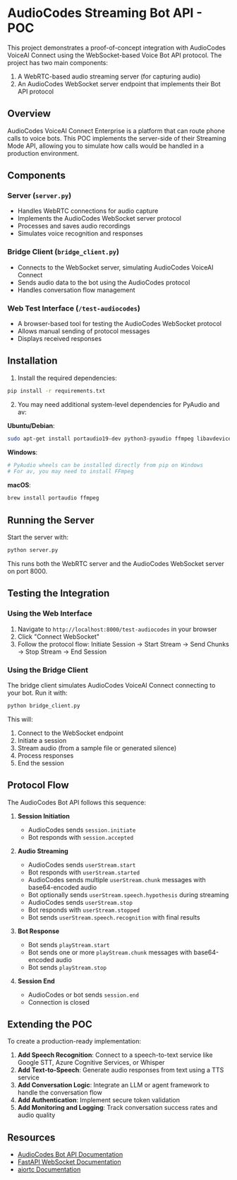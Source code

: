 # AudioCodes Streaming Bot API - POC

This project demonstrates a proof-of-concept integration with AudioCodes VoiceAI Connect using the WebSocket-based Voice Bot API protocol. The project has two main components:

1. A WebRTC-based audio streaming server (for capturing audio)
2. An AudioCodes WebSocket server endpoint that implements their Bot API protocol

## Overview

AudioCodes VoiceAI Connect Enterprise is a platform that can route phone calls to voice bots. This POC implements the server-side of their Streaming Mode API, allowing you to simulate how calls would be handled in a production environment.

## Components

### Server (`server.py`)

- Handles WebRTC connections for audio capture
- Implements the AudioCodes WebSocket server protocol
- Processes and saves audio recordings
- Simulates voice recognition and responses

### Bridge Client (`bridge_client.py`)

- Connects to the WebSocket server, simulating AudioCodes VoiceAI Connect
- Sends audio data to the bot using the AudioCodes protocol
- Handles conversation flow management

### Web Test Interface (`/test-audiocodes`)

- A browser-based tool for testing the AudioCodes WebSocket protocol
- Allows manual sending of protocol messages
- Displays received responses

## Installation

1. Install the required dependencies:

```bash
pip install -r requirements.txt
```

2. You may need additional system-level dependencies for PyAudio and av:

**Ubuntu/Debian**:
```bash
sudo apt-get install portaudio19-dev python3-pyaudio ffmpeg libavdevice-dev
```

**Windows**:
```bash
# PyAudio wheels can be installed directly from pip on Windows
# For av, you may need to install FFmpeg
```

**macOS**:
```bash
brew install portaudio ffmpeg
```

## Running the Server

Start the server with:

```bash
python server.py
```

This runs both the WebRTC server and the AudioCodes WebSocket server on port 8000.

## Testing the Integration

### Using the Web Interface

1. Navigate to `http://localhost:8000/test-audiocodes` in your browser
2. Click "Connect WebSocket"
3. Follow the protocol flow: Initiate Session → Start Stream → Send Chunks → Stop Stream → End Session

### Using the Bridge Client

The bridge client simulates AudioCodes VoiceAI Connect connecting to your bot. Run it with:

```bash
python bridge_client.py
```

This will:
1. Connect to the WebSocket endpoint
2. Initiate a session
3. Stream audio (from a sample file or generated silence)
4. Process responses
5. End the session

## Protocol Flow

The AudioCodes Bot API follows this sequence:

1. **Session Initiation**
   - AudioCodes sends `session.initiate`
   - Bot responds with `session.accepted`

2. **Audio Streaming**
   - AudioCodes sends `userStream.start`
   - Bot responds with `userStream.started`
   - AudioCodes sends multiple `userStream.chunk` messages with base64-encoded audio
   - Bot optionally sends `userStream.speech.hypothesis` during streaming
   - AudioCodes sends `userStream.stop`
   - Bot responds with `userStream.stopped`
   - Bot sends `userStream.speech.recognition` with final results

3. **Bot Response**
   - Bot sends `playStream.start`
   - Bot sends one or more `playStream.chunk` messages with base64-encoded audio
   - Bot sends `playStream.stop`

4. **Session End**
   - AudioCodes or bot sends `session.end`
   - Connection is closed

## Extending the POC

To create a production-ready implementation:

1. **Add Speech Recognition**: Connect to a speech-to-text service like Google STT, Azure Cognitive Services, or Whisper
2. **Add Text-to-Speech**: Generate audio responses from text using a TTS service
3. **Add Conversation Logic**: Integrate an LLM or agent framework to handle the conversation flow
4. **Add Authentication**: Implement secure token validation
5. **Add Monitoring and Logging**: Track conversation success rates and audio quality

## Resources

- [AudioCodes Bot API Documentation](https://techdocs.audiocodes.com/voice-ai-connect/Content/Bot-API/ac-bot-api-streaming.htm)
- [FastAPI WebSocket Documentation](https://fastapi.tiangolo.com/advanced/websockets/)
- [aiortc Documentation](https://aiortc.readthedocs.io/)
